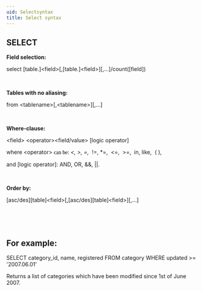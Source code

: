 ```yaml
---
uid: Selectsyntax
title: Select syntax
---
```



SELECT
------

**Field selection:**

select \[table.\]&lt;field&gt;\[,\[table.\]&lt;field&gt;\]\[,…\]/count(\[field\])

 

**Tables with no aliasing:**

from &lt;tablename&gt;\[,&lt;tablename&gt;\]\[,…\]

 

**Where-clause:**

&lt;field&gt; &lt;operator&gt;&lt;field/value&gt; \[logic operator\]

where &lt;operator&gt; <span lang="EN-US" style="FONT-FAMILY: Verdana; COLOR: windowtext" lang="EN-US">can be:</span> *&lt;, &gt;, =,<span> </span>* !=, \*=,<span> </span> &lt;=,<span> </span> &gt;=,<span> </span> in, like,  ( ),

and \[logic operator\]: AND, OR, &&, ||.

 

**Order by:**

\[asc/des\]\[table\]&lt;field&gt;\[,\[asc/des\]\[table\]&lt;field&gt;\]\[,…\]

 

  

For example:
------------

SELECT category\_id, name, registered
FROM category
WHERE updated &gt;= '2007.06.01'

Returns a list of categories which have been modified since 1st of June 2007.